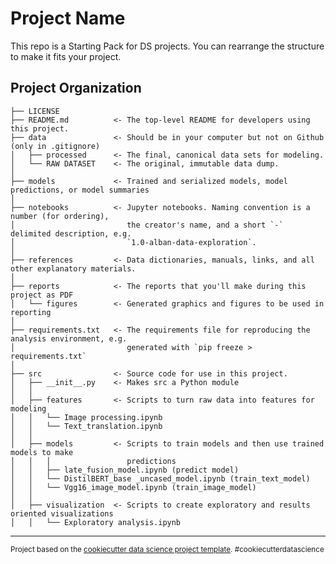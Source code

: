 Project Name
==============================

This repo is a Starting Pack for DS projects. You can rearrange the structure to make it fits your project.

Project Organization
------------

    ├── LICENSE
    ├── README.md          <- The top-level README for developers using this project.
    ├── data               <- Should be in your computer but not on Github (only in .gitignore)
    │   ├── processed      <- The final, canonical data sets for modeling.
    │   └── RAW DATASET    <- The original, immutable data dump.
    │
    ├── models             <- Trained and serialized models, model predictions, or model summaries
    │
    ├── notebooks          <- Jupyter notebooks. Naming convention is a number (for ordering),
    │                         the creator's name, and a short `-` delimited description, e.g.
    │                         `1.0-alban-data-exploration`.
    │
    ├── references         <- Data dictionaries, manuals, links, and all other explanatory materials.
    │
    ├── reports            <- The reports that you'll make during this project as PDF
    │   └── figures        <- Generated graphics and figures to be used in reporting
    │
    ├── requirements.txt   <- The requirements file for reproducing the analysis environment, e.g.
    │                         generated with `pip freeze > requirements.txt`
    │
    ├── src                <- Source code for use in this project.
    │   ├── __init__.py    <- Makes src a Python module
    │   │
    │   ├── features       <- Scripts to turn raw data into features for modeling
    │   │   └── Image processing.ipynb
    │   │   └── Text_translation.ipynb
    │   │
    │   ├── models         <- Scripts to train models and then use trained models to make
    │   │   │                 predictions
    │   │   ├── late_fusion_model.ipynb (predict model)
    │   │   └── DistilBERT_base _uncased_model.ipynb (train_text_model)
    │   │   └── Vgg16_image_model.ipynb (train_image_model)
    │   │
    │   ├── visualization  <- Scripts to create exploratory and results oriented visualizations
    │   │   └── Exploratory analysis.ipynb

--------

<p><small>Project based on the <a target="_blank" href="https://drivendata.github.io/cookiecutter-data-science/">cookiecutter data science project template</a>. #cookiecutterdatascience</small></p>
